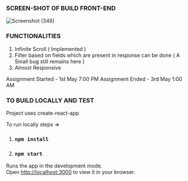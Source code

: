 
### SCREEN-SHOT OF BUILD FRONT-END

![Screenshot (346)](https://github.com/ShrajanPandey/weekday-assignment/assets/79400824/a81bba76-15be-4aa6-8cb1-1d02c160d92e)

### FUNCTIONALITIES
1. Infinite Scroll ( Implemented )
2. Filter based on fields which are present in response can be done ( A Small bug still remains here )
3. Almost Responsive


Assignment Started - 1st May 7:00 PM
Assignment Ended - 3rd May 1:00 AM


### TO BUILD LOCALLY AND TEST 

Project uses create-react-app 

To run locally steps =>

1. ### `npm install`
2. ### `npm start`
   

Runs the app in the development mode.\
Open [http://localhost:3000](http://localhost:3000) to view it in your browser.

